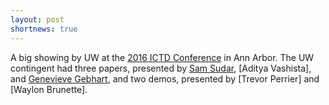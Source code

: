 ```yaml
---
layout: post
shortnews: true
---
```

A big showing by UW at the [2016 ICTD Conference][ictd2016] in Ann Arbor.   The UW contingent had three papers,  presented by [Sam Sudar][sam], [Aditya Vashista], and [Genevieve Gebhart][gennie], and two demos, presented by [Trevor Perrier] and [Waylon Brunette].   

[ictd2016]: http://homes.cs.washington.edu/~anderson/pics/ictd2016.JPG
[gennie]: http://homes.cs.washington.edu/~anderson/talks/2016/gg_ictd_2016.pdf
[sam]: http://homes.cs.washington.edu/~anderson/talks/2016/ss_ictd_2016.pdf
[aditya]: http://homes.cs.washington.edu/~anderson/talks/2016/av_ictd_2016.pdf
